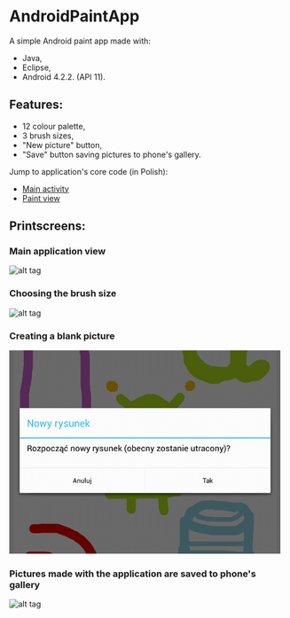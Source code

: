 # AndroidPaintApp
A simple Android paint app made with:
- Java, 
- Eclipse, 
- Android 4.2.2. (API 11).

## Features:
- 12 colour palette,
- 3 brush sizes,
- "New picture" button,
- "Save" button saving pictures to phone's gallery.

Jump to application's core code (in Polish): 
- [Main activity](https://github.com/marta-krzyk-dev/AndroidPaintApp/blob/master/src/pl/rysunki/GlownaAktywnosc.java)
- [Paint view](AndroidPaintApp/src/pl/rysunki/WidokRysowanie.java)

## Printscreens:
### Main application view
![alt tag](https://github.com/marta-krzyk-dev/AndroidPaintApp/Printscreens/PaintAppPrintScreen.png?raw=true)

### Choosing the brush size
![alt tag](https://github.com/marta-krzyk-dev/AndroidPaintApp/Printscreens/PaintApp_AdjustBrushSize.png)

### Creating a blank picture
![alt tag](https://github.com/marta-krzyk-dev/AndroidPaintApp/blob/master/Printscreens/PaintApp_NewPicture.png?raw=true)

### Pictures made with the application are saved to phone's gallery
![alt tag](https://github.com/marta-krzyk-dev/AndroidPaintApp/Printscreens/PaintAppGallery.png)

